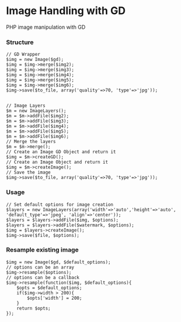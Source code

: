Image Handling with GD
=======

PHP image manipulation with GD



### Structure

    // GD Wrapper
    $img = new Image($gd);
    $img = $img->merge($img2);
    $img = $img->merge($img3);
    $img = $img->merge($img4);
    $img = $img->merge($img5);
    $img = $img->merge($img6);
    $img->save($to_file, array('quality'=>70, 'type'=>'jpg'));


    // Image Layers
    $m = new ImageLayers();
    $m = $m->addFile($img2);
    $m = $m->addFile($img3);
    $m = $m->addFile($img4);
    $m = $m->addFile($img5);
    $m = $m->addFile($img6);
    // Merge the layers
    $m = $m->merge();
    // Create an Image GD Object and return it
    $img = $m->createGD();
    // Create an Image Object and return it
    $img = $m->createImage();
    // Save the image
    $img->save($to_file, array('quality'=>70, 'type'=>'jpg'));
    

### Usage
    
    // Set default options for image creation
    $layers = new ImageLayers(array('width'=>'auto','height'=>'auto', 'default_type'=>'jpeg', 'align'=>'center'));
    $layers = $layers->addFile($img, $options);
    $layers = $layers->addFile($watermark, $options);
    $img = $layers->createImage();
    $img->save($file, $options);
    
### Resample existing image

    $img = new Image($gd, $default_options);
    // options can be an array
    $img->resample($options);
    // options can be a callback
    $img->resample(function($img, $default_options){
        $opts = $default_options;
        if($img->width > 200){
            $opts['width'] = 200;
        }
        return $opts;
    });

